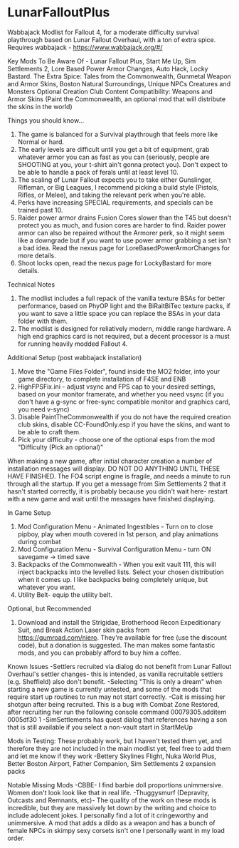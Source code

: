 # LunarFalloutPlus
Wabbajack Modlist for Fallout 4, for a moderate difficulty survival playthrough based on Lunar Fallout Overhaul, with a ton of extra spice.
Requires wabbajack - https://www.wabbajack.org/#/

Key Mods To Be Aware Of - Lunar Fallout Plus, Start Me Up, Sim Settlements 2, Lore Based Power Armor Changes, Auto Hack, Locky Bastard.
The Extra Spice: Tales from the Commonwealth, Gunmetal Weapon and Armor Skins, Boston Natural Surroundings, Unique NPCs Creatures and Monsters
Optional Creation Club Content Compatibility: Weapons and Armor Skins (Paint the Commonwealth, an optional mod that will distribute the skins in the world)

Things you should know...
1) The game is balanced for a Survival playthrough that feels more like Normal or hard.
2) The early levels are difficult until you get a bit of equipment, grab whatever armor you can as fast as you can (seriously, people are SHOOTING at you, your t-shirt ain't gonna protect you). Don't expect to be able to handle a pack of ferals until at least level 10.
3) The scaling of Lunar Fallout expects you to take either Gunslinger, Rifleman, or Big Leagues, I recommend picking a build style (Pistols, Rifles, or Melee), and taking the relevant perk when you're able.
4) Perks have increasing SPECIAL requirements, and specials can be trained past 10.
5) Raider power armor drains Fusion Cores slower than the T45 but doesn't protect you as much, and fusion cores are harder to find. Raider power armor can also be repaired without the Armorer perk, so it might seem like a downgrade but if you want to use power armor grabbing a set isn't a bad idea. Read the nexus page for LoreBasedPowerArmorChanges for more details.
6) Shoot locks open, read the nexus page for LockyBastard for more details.

Technical Notes
1) The modlist includes a full repack of the vanilla texture BSAs for better performance, based on PhyOP light and the BiRaitBiTec texture packs, if you want to save a little space you can replace the BSAs in your data folder with them.
2) The modlist is designed for reliatively modern, middle range hardware. A high end graphics card is not required, but a decent processor is a must for running heavily modded Fallout 4.

Additional Setup (post wabbajack installation)
1) Move the "Game Files Folder", found inside the MO2 folder, into your game directory, to complete installation of F4SE and ENB
2) HighFPSFix.ini - adjust vsync and FPS cap to your desired settings, based on your monitor framerate, and whether you need vsync (if you don't have a g-sync or free-sync compatible monitor and graphics card, you need v-sync)
3) Disable PaintTheCommonwealth if you do not have the required creation club skins, disable CC-FoundOnly.esp if you have the skins, and want to be able to craft them.
4) Pick your difficulty - choose one of the optional esps from the mod "Difficulty (Pick an optional)"

When making a new game, after initial character creation a number of installation messages will display. DO NOT DO ANYTHING UNTIL THESE HAVE FINISHED. The FO4 script engine is fragile, and needs a minute to run through all the startup. If you get a message from Sim Settlements 2 that it hasn't started correctly, it is probably because you didn't wait here- restart with a new game and wait until the messages have finished displaying.

In Game Setup
1) Mod Configuration Menu - Animated Ingestibles - Turn on to close pipboy, play when mouth covered in 1st person, and play animations during combat
2) Mod Configuration Menu - Survival Configuration Menu - turn ON savegame -> timed save
2) Backpacks of the Commonwealth - When you exit vault 111, this will inject backpacks into the levelled lists. Select your chosen distribution when it comes up. I like backpacks being completely unique, but whatever you want.
3) Utility Belt- equip the utility belt.

Optional, but Recommended
1) Download and install the Strigidae, Brotherhood Recon Expeditionary Suit, and Break Action Laser skin packs from https://gumroad.com/niero. They're available for free (use the discount code), but a donation is suggested. The man makes some fantastic mods, and you can probably afford to buy him a coffee.

Known Issues
-Settlers recruited via dialog do not benefit from Lunar Fallout Overhaul's settler changes- this is intended, as vanilla recruitable settlers (e.g. Sheffield) also don't benefit.
-Selecting "This is only a dream" when starting a new game is currently untested, and some of the mods that require start up routines to run may not start correctly.
-Cait is missing her shotgun after being recruited. This is a bug with Combat Zone Restored, after recruiting her run the following console command
00079305.additem 0005df30 1
-SimSettlements has quest dialog that references having a son that is still available if you select a non-vault start in StartMeUp

Mods in Testing: These probably work, but I haven't tested them yet, and therefore they are not included in the main modlist yet, feel free to add them and let me know if they work
-Bettery Skylines Flight, Nuka World Plus, Better Boston Airport, Father Companion, Sim Settlements 2 expansion packs

Notable Missing Mods
-CBBE- I find barbie doll proportions unimmersive. Women don't look look like that in real life.
-Thuggysmurf (Depravity, Outcasts and Remnants, etc)- The quality of the work on these mods is incredible, but they are massively let down by the writing and choice to include adolecent jokes. I personally find a lot of it cringeworthy and unimmersive. A mod that adds a dildo as a weapon and has a bunch of female NPCs in skimpy sexy corsets isn't one I personally want in my load order.
